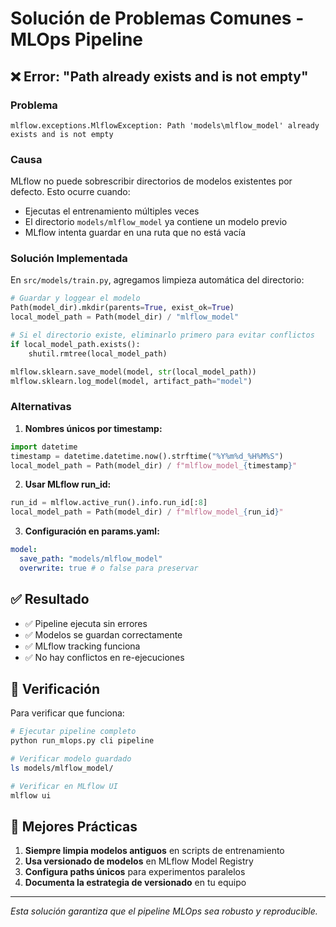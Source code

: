 # Solución de Problemas Comunes - MLOps Pipeline

## ❌ Error: "Path already exists and is not empty"

### **Problema**

```
mlflow.exceptions.MlflowException: Path 'models\mlflow_model' already exists and is not empty
```

### **Causa**

MLflow no puede sobrescribir directorios de modelos existentes por defecto. Esto ocurre cuando:

- Ejecutas el entrenamiento múltiples veces
- El directorio `models/mlflow_model` ya contiene un modelo previo
- MLflow intenta guardar en una ruta que no está vacía

### **Solución Implementada**

En `src/models/train.py`, agregamos limpieza automática del directorio:

```python
# Guardar y loggear el modelo
Path(model_dir).mkdir(parents=True, exist_ok=True)
local_model_path = Path(model_dir) / "mlflow_model"

# Si el directorio existe, eliminarlo primero para evitar conflictos
if local_model_path.exists():
    shutil.rmtree(local_model_path)

mlflow.sklearn.save_model(model, str(local_model_path))
mlflow.sklearn.log_model(model, artifact_path="model")
```

### **Alternativas**

1. **Nombres únicos por timestamp:**

```python
import datetime
timestamp = datetime.datetime.now().strftime("%Y%m%d_%H%M%S")
local_model_path = Path(model_dir) / f"mlflow_model_{timestamp}"
```

2. **Usar MLflow run_id:**

```python
run_id = mlflow.active_run().info.run_id[:8]
local_model_path = Path(model_dir) / f"mlflow_model_{run_id}"
```

3. **Configuración en params.yaml:**

```yaml
model:
  save_path: "models/mlflow_model"
  overwrite: true # o false para preservar
```

## ✅ Resultado

- ✅ Pipeline ejecuta sin errores
- ✅ Modelos se guardan correctamente
- ✅ MLflow tracking funciona
- ✅ No hay conflictos en re-ejecuciones

## 🔄 Verificación

Para verificar que funciona:

```bash
# Ejecutar pipeline completo
python run_mlops.py cli pipeline

# Verificar modelo guardado
ls models/mlflow_model/

# Verificar en MLflow UI
mlflow ui
```

## 📝 Mejores Prácticas

1. **Siempre limpia modelos antiguos** en scripts de entrenamiento
2. **Usa versionado de modelos** en MLflow Model Registry
3. **Configura paths únicos** para experimentos paralelos
4. **Documenta la estrategia de versionado** en tu equipo

---

_Esta solución garantiza que el pipeline MLOps sea robusto y reproducible._
